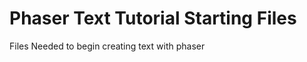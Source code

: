 Phaser Text Tutorial Starting Files
=======================

Files Needed to begin creating text with phaser



